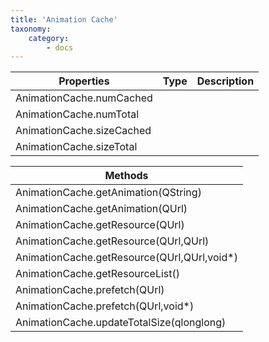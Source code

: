 ```yaml
---
title: 'Animation Cache'
taxonomy:
    category:
        - docs
---
```




| Properties                | Type | Description |
| ------------------------- | ---- | ----------- |
| AnimationCache.numCached  |      |             |
| AnimationCache.numTotal   |      |             |
| AnimationCache.sizeCached |      |             |
| AnimationCache.sizeTotal  |      |             |


| Methods                                  |
| ---------------------------------------- |
| AnimationCache.getAnimation(QString)     |
| AnimationCache.getAnimation(QUrl)        |
| AnimationCache.getResource(QUrl)         |
| AnimationCache.getResource(QUrl,QUrl)    |
| AnimationCache.getResource(QUrl,QUrl,void*) |
| AnimationCache.getResourceList()         |
| AnimationCache.prefetch(QUrl)            |
| AnimationCache.prefetch(QUrl,void*)      |
| AnimationCache.updateTotalSize(qlonglong) |


